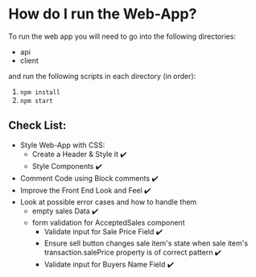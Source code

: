 # How do I run the Web-App?
To run the web app you will need to go into the following directories:
- api
- client

and run the following scripts in each directory (in order):

1. `npm install`
2. `npm start`

## Check List:
- Style Web-App with CSS:
  - Create a Header & Style it :heavy_check_mark:
  - Style Components :heavy_check_mark:
- Comment Code using Block comments :heavy_check_mark:
- Improve the Front End Look and Feel :heavy_check_mark:
- Look at possible error cases and how to handle them
  - empty sales Data :heavy_check_mark:
  - form validation for AcceptedSales component
    - Validate input for Sale Price Field :heavy_check_mark:
    - Ensure sell button changes sale item's state when sale item's transaction.salePrice property is of correct pattern :heavy_check_mark:
    - Validate input for Buyers Name Field :heavy_check_mark:
